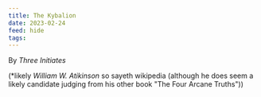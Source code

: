 ```yaml
---
title: The Kybalion
date: 2023-02-24
feed: hide
tags:
---
```


By *Three Initiates*

(*likely *William W. Atikinson* so sayeth wikipedia (although he does seem a likely candidate judging from his other book "The Four Arcane Truths"))

